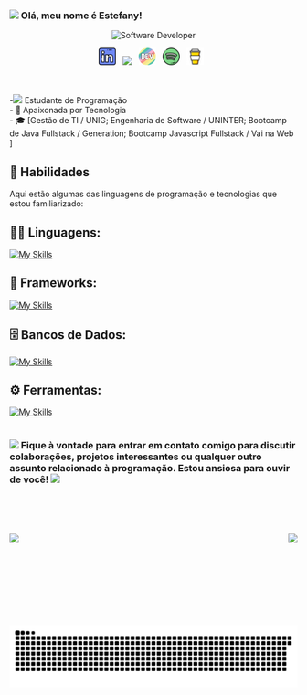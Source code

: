 ### <img src="https://media.giphy.com/media/VgCDAzcKvsR6OM0uWg/giphy.gif" width="50"> Olá, meu nome é Estefany!


<div align="center">
  <img src="https://i.pinimg.com/originals/0f/25/e4/0f25e4668c1c7740b5ed41835339d67f.gif" alt="Software Developer">
</div>
<p align='center'>
   <a href="https://www.linkedin.com/in/estefany-santos/"><img height="30" src="https://raw.githubusercontent.com/8bithemant/8bithemant/master/linkedin.png?raw=true"></a>&nbsp;&nbsp;
  <a href="estefany_fanysantos@hotmail.com"><img height="30" src="https://th.bing.com/th/id/OIP.9sT4UWsRfFiy6vPydv3_-QHaHO?pid=ImgDet&rs=1"></a>&nbsp;&nbsp;
<a href="https://dev.to/"><img height="30" src="https://raw.githubusercontent.com/8bithemant/8bithemant/master/devto.png?raw=true"></a>&nbsp;&nbsp;
<a href=""><img height="30" src="https://raw.githubusercontent.com/8bithemant/8bithemant/master/spotify.png?raw=true"></a>&nbsp;&nbsp;
 <a href="https://www.coffee.com/"><img height="30" src="https://raw.githubusercontent.com/8bithemant/8bithemant/master/coffee.jpg?raw=true"></a>&nbsp;&nbsp;
 </p>

<div>
  <br>
  <br>
  -<img src="https://media.giphy.com/media/WUlplcMpOCEmTGBtBW/giphy.gif" width="30"> Estudante de Programação
  <br>
  - 🌱 Apaixonada por Tecnologia
  <br>
  - 🎓 [Gestão de TI / UNIG; Engenharia de Software / UNINTER; Bootcamp de Java Fullstack / Generation; Bootcamp Javascript Fullstack / Vai na Web ]

## 🚀 Habilidades

Aqui estão algumas das linguagens de programação e tecnologias que estou familiarizado:

## 👨‍💻 Linguagens: 
[![My Skills](https://skillicons.dev/icons?i=java,javascript,c,html,css,bootstrap)](https://skillicons.dev)

## 🧰 Frameworks: 
[![My Skills](https://skillicons.dev/icons?i=react)](https://skillicons.dev)

## 🗄️ Bancos de Dados: 
[![My Skills](https://skillicons.dev/icons?i=mysql)](https://skillicons.dev)

## ⚙️ Ferramentas:
[![My Skills](https://skillicons.dev/icons?i=git,github,visualstudio,vscode,eclipse,idea,figma,photoshop)](https://skillicons.dev)<br><br>


### <img src="https://media.giphy.com/media/LnQjpWaON8nhr21vNW/giphy.gif" width="60"> Fique à vontade para entrar em contato comigo para discutir colaborações, projetos interessantes ou qualquer outro assunto relacionado à programação. Estou ansiosa para ouvir de você! <img src="https://media.giphy.com/media/mGcNjsfWAjY5AEZNw6/giphy.gif" width="50">
</div>
<br>
<br>
<br>
<br>
<div>
  <img align="left" height="160em" src="https://github-readme-stats.vercel.app/api?username=fany-santos8&show_icons=true&theme=tokyonight&include_all_commits=true&count_private=true"/>
  <img align="right" height="160em" src="https://github-readme-stats.vercel.app/api/top-langs/?username=fany-santos8&layout=compact&langs_count=16&theme=tokyonight"/>
</div>



<picture>
  <source media="(prefers-color-scheme: dark)" srcset="https://raw.githubusercontent.com/fany-santos8/fany-santos8/output/github-contribution-grid-snake-dark.svg">
  <source media="(prefers-color-scheme: light)" srcset="https://raw.githubusercontent.com/fany-santos8/fany-santos8/output/github-contribution-grid-snake.svg">
  <img alt="github contribution grid snake animation" src="https://raw.githubusercontent.com/fany-santos8/fany-santos8/output/github-contribution-grid-snake.svg">
</picture>
